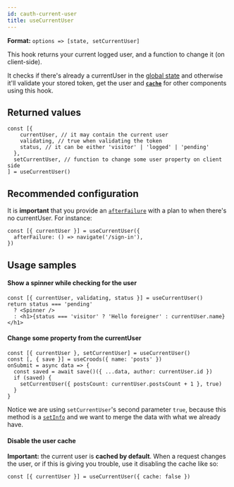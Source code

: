 ```yaml
---
id: cauth-current-user
title: useCurrentUser
---
```


**Format:** `options => [state, setCurrentUser]`

This hook returns your current logged user, and a function to change it (on client-side).

It checks if there's already a currentUser in the [global state](/docs/the-state) and otherwise it'll validate your stored token, get the user and [**`cache`**](/docs/croods-provider-api#cache) for other components using this hook.

## Returned values

```
const [{
    currentUser, // it may contain the current user
    validating, // true when validating the token
    status, // it can be either 'visitor' | 'logged' | 'pending'
  },
  setCurrentUser, // function to change some user property on client side
] = useCurrentUser()
```

## Recommended configuration

It is **important** that you provide an [`afterFailure`](/docs/croods-provider-api#afterfailure) with a plan to when there's no currentUser. For instance:

```
const [{ currentUser }] = useCurrentUser({
  afterFailure: () => navigate('/sign-in'),
})
```

## Usage samples

#### Show a spinner while checking for the user

```
const [{ currentUser, validating, status }] = useCurrentUser()
return status === 'pending'
  ? <Spinner />
  : <h1>{status === 'visitor' ? 'Hello foreigner' : currentUser.name}</h1>
```

#### Change some property from the currentUser

```
const [{ currentUser }, setCurrentUser] = useCurrentUser()
const [, { save }] = useCroods({ name: 'posts' })
onSubmit = async data => {
  const saved = await save()({ ...data, author: currentUser.id })
  if (saved) {
    setCurrentUser({ postsCount: currentUser.postsCount + 1 }, true)
  }
}
```

Notice we are using `setCurrentUser`'s second parameter `true`, because this method is a [`setInfo`](/docs/the-actions#setinfo) and we want to merge the data with what we already have.

#### Disable the user cache

**Important:** the current user is **cached by default**. When a request changes the user, or if this is giving you trouble, use it disabling the cache like so:

```
const [{ currentUser }] = useCurrentUser({ cache: false })
```
